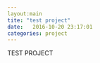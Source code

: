 ```yaml
---
layout:main
tite: "test project"
date:   2016-10-20 23:17:01
categories: project
---
```

TEST PROJECT
